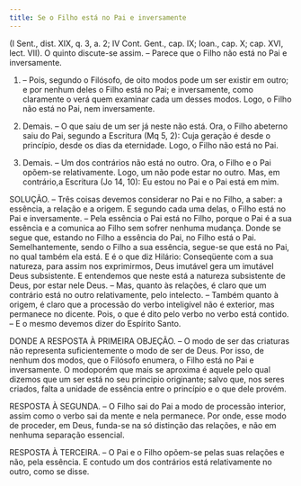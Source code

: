 ```yaml
---
title: Se o Filho está no Pai e inversamente
---
```


(I Sent., dist. XIX, q. 3, a. 2; IV Cont. Gent., cap. IX; Ioan., cap. X; cap. XVI, lect. VII).
  O quinto discute-se assim. – Parece que o Filho não está no Pai e inversamente.  

1. – Pois, segundo o Filósofo, de oito modos pode um ser existir em outro; e por nenhum deles o Filho está no Pai; e inversamente, como claramente o verá quem examinar cada um desses modos. Logo, o Filho não está no Pai, nem inversamente.  

2. Demais. – O que saiu de um ser já neste não está. Ora, o Filho abeterno saiu do Pai, segundo a Escritura (Mq 5, 2): Cuja geração é desde o princípio, desde os dias da eternidade. Logo, o Filho não está no Pai.  

3. Demais. – Um dos contrários não está no outro. Ora, o Filho e o Pai opõem-se relativamente. Logo, um não pode estar no outro. Mas, em contrário,a Escritura (Jo 14, 10): Eu estou no Pai e o Pai está em mim.  

SOLUÇÃO. – Três coisas devemos considerar no Pai e no Filho, a saber: a essência, a relação e a origem. E segundo cada uma delas, o Filho está no Pai e inversamente. – Pela essência o Pai está no Filho, porque o Pai é a sua essência e a comunica ao Filho sem sofrer nenhuma mudança. Donde se segue que, estando no Filho a essência do Pai, no Filho está o Pai. Semelhantemente, sendo o Filho a sua essência, segue-se que está no Pai, no qual também ela está. E é o que diz Hilário: Conseqüente com a sua natureza, para assim nos exprimirmos, Deus imutável gera um imutável Deus subsistente. E entendemos que neste está a natureza subsistente de Deus, por estar nele Deus. – Mas, quanto às relações, é claro que um contrário está no outro relativamente, pelo intelecto. – Também quanto à origem, é claro que a processão do verbo inteligível não é exterior, mas permanece no dicente. Pois, o que é dito pelo verbo no verbo está contido. – E o mesmo devemos dizer do Espírito Santo.  

DONDE A RESPOSTA À PRIMEIRA OBJEÇÃO. – O modo de ser das criaturas não representa suficientemente o modo de ser de Deus. Por isso, de nenhum dos modos, que o Filósofo enumera, o Filho está no Pai e inversamente. O modoporém que mais se aproxima é aquele pelo qual dizemos que um ser está no seu principio originante; salvo que, nos seres criados, falta a unidade de essência entre o princípio e o que dele provém.  

RESPOSTA À SEGUNDA. – O Filho sai do Pai a modo de processão interior, assim como o verbo sai da mente e nela permanece. Por onde, esse modo de proceder, em Deus, funda-se na só distinção das relações, e não em nenhuma separação essencial.  

RESPOSTA À TERCEIRA. – O Pai e o Filho opõem-se pelas suas relações e não, pela essência. E contudo um dos contrários está relativamente no outro, como se disse.